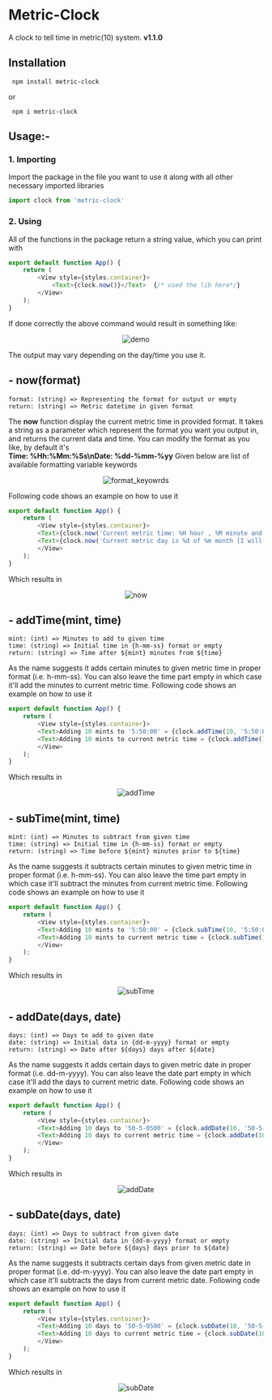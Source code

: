 # Metric-Clock
A clock to tell time in metric(10) system. **v1.1.0**

## Installation
```shell script
 npm install metric-clock
```
or
```shell script
 npm i metric-clock
```

## Usage:- 
### 1. Importing
Import the package in the file you want to use it along with all other necessary imported libraries
```js
import clock from 'metric-clock'
```
### 2. Using
All of the functions in the package return a string value, which you can print with
```js
export default function App() {
	return (
		<View style={styles.container}>
			<Text>{clock.now()}</Text> 	{/* used the lib here*/}
		</View>
	);
}
```
If done correctly the above command would result in something like: <br />
<p align="center">
  <img src="https://user-images.githubusercontent.com/47807051/143491078-5573e380-0f94-4f21-8743-a849dd6aa832.png" alt="demo"/>
</p>
The output may vary depending on the day/time you use it.

## - now(format)
`format: (string) => Representing the format for output or empty`<br>
`return: (string) => Metric datetime in given format`<br>

The **now** function display the current metric time in provided format. It takes a string as a parameter which represent the format you want you output in, and returns the current data and time. You can modify the format as you like, by default it's <br />**Time: %Hh:%Mm:%Ss\nDate: %dd-%mm-%yy** Given below are list of available formatting variable keywords<br />

<p align="center">
  <img src="https://user-images.githubusercontent.com/47807051/143493078-8070610b-4c56-430a-95f4-9fbb0fd98bd8.png" alt="format_keyowrds"/>
</p>

Following code shows an example on how to use it

```js
export default function App() {
	return (
		<View style={styles.container}>
		<Text>{clock.now('Current metric time: %H hour , %M minute and %S second')}</Text> 
		<Text>{clock.now('Current metric day is %d of %m month [I will tell the year next time]')}</Text> 
		</View>
	);
}
```
Which results in 
<p align="center">
  <img src="https://user-images.githubusercontent.com/47807051/143493447-0ad2df70-a13d-435b-8d1b-40a8d956758e.png" alt="now"/>
</p>

## - addTime(mint, time)
`mint: (int) => Minutes to add to given time`<br>
`time: (string) => Initial time in {h-mm-ss} format or empty`<br>
`return: (string) => Time after ${mint} minutes from ${time}`<br>

As the name suggests it adds certain minutes to given metric time in proper format (i.e. h-mm-ss). You can also leave the time part empty in which case it'll add the minutes to current metric time. Following code shows an example on how to use it<br />

```js
export default function App() {
	return (
		<View style={styles.container}>
		<Text>Adding 10 mints to '5:50:00' = {clock.addTime(10, '5:50:00')}</Text> 					
		<Text>Adding 10 mints to current metric time = {clock.addTime(10)}</Text> 					
		</View>
	);
}
```

Which results in 
<p align="center">
  <img src="https://user-images.githubusercontent.com/47807051/143624980-4fc1231c-13f1-49db-bb0d-223729dea5d3.png" alt="addTime"/>
</p>

## - subTime(mint, time)
`mint: (int) => Minutes to subtract from given time`<br>
`time: (string) => Initial time in {h-mm-ss} format or empty`<br>
`return: (string) => Time before ${mint} minutes prior to ${time}`<br>

As the name suggests it subtracts certain minutes to given metric time in proper format (i.e. h-mm-ss). You can also leave the time part empty in which case it'll subtract the minutes from current metric time. Following code shows an example on how to use it<br />

```js
export default function App() {
	return (
		<View style={styles.container}>
		<Text>Adding 10 mints to '5:50:00' = {clock.subTime(10, '5:50:00')}</Text> 					
		<Text>Adding 10 mints to current metric time = {clock.subTime(10)}</Text> 					
		</View>
	);
}
```

Which results in 
<p align="center">
  <img src="https://user-images.githubusercontent.com/47807051/143625142-266cf17a-6fa9-4645-8247-4c8bace6172d.png" alt="subTime"/>
</p>

## - addDate(days, date)
`days: (int) => Days to add to given date`<br>
`date: (string) => Initial data in {dd-m-yyyy} format or empty`<br>
`return: (string) => Date after ${days} days after ${date}`<br>

As the name suggests it adds certain days to given metric date in proper format (i.e. dd-m-yyyy). You can also leave the date part empty in which case it'll add the days to current metric date. Following code shows an example on how to use it<br />

```js
export default function App() {
	return (
		<View style={styles.container}>
		<Text>Adding 10 days to '50-5-0500' = {clock.addDate(10, '50-5-0500')}</Text> 					
		<Text>Adding 10 days to current metric time = {clock.addDate(10)}</Text> 					
		</View>
	);
}
```

Which results in 
<p align="center">
  <img src="https://user-images.githubusercontent.com/47807051/143625286-130358c3-53bb-4adf-9d61-21fe9e728ee5.png" alt="addDate"/>
</p>

## - subDate(days, date)
`days: (int) => Days to subtract from given date`<br>
`date: (string) => Initial data in {dd-m-yyyy} format or empty`<br>
`return: (string) => Date before ${days} days prior to ${date}`<br>

As the name suggests it subtracts certain days from given metric date in proper format (i.e. dd-m-yyyy). You can also leave the date part empty in which case it'll subtracts the days from current metric date. Following code shows an example on how to use it<br />

```js
export default function App() {
	return (
		<View style={styles.container}>
		<Text>Adding 10 days to '50-5-0500' = {clock.subDate(10, '50-5-0500')}</Text> 					
		<Text>Adding 10 days to current metric time = {clock.subDate(10)}</Text> 					
		</View>
	);
}
```

Which results in 
<p align="center">
  <img src="https://user-images.githubusercontent.com/47807051/143625382-b3c04865-82dd-4ffa-bfcc-127e6b1fb68c.png" alt="subDate"/>
</p>
